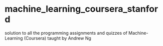 # machine_learning_coursera_stanford
 solution to all the programming assignments and quizzes of Machine-Learning (Coursera) taught by Andrew Ng
